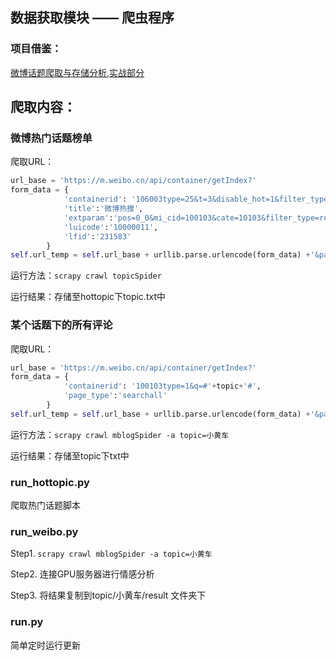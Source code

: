 ## 数据获取模块 —— 爬虫程序

### 项目借鉴：
[微博话题爬取与存储分析,实战部分](https://luzhijun.github.io/2016/10/29/微博话题爬取与存储分析/#section-2)


## 爬取内容：

### 微博热门话题榜单

爬取URL：

```python
url_base = 'https://m.weibo.cn/api/container/getIndex?'
form_data = {
            'containerid': '106003type=25&t=3&disable_hot=1&filter_type=topicband',
            'title':'微博热搜',
            'extparam':'pos=0_0&mi_cid=100103&cate=10103&filter_type=realtimehot&c_type=30&display_time='+ str(calendar.timegm(time.gmtime())),
            'luicode':'10000011',
            'lfid':'231583'
        }
self.url_temp = self.url_base + urllib.parse.urlencode(form_data) +'&page='
```

运行方法：`scrapy crawl topicSpider`

运行结果：存储至hottopic下topic.txt中


### 某个话题下的所有评论

爬取URL：

```python
url_base = 'https://m.weibo.cn/api/container/getIndex?'
form_data = {
            'containerid': '100103type=1&q=#'+topic+'#',
            'page_type':'searchall'
        }
self.url_temp = self.url_base + urllib.parse.urlencode(form_data) +'&page='
```

运行方法：`scrapy crawl mblogSpider -a topic=小黄车`

运行结果：存储至topic下txt中

### run_hottopic.py

爬取热门话题脚本

### run_weibo.py

Step1.  `scrapy crawl mblogSpider -a topic=小黄车` 

Step2. 连接GPU服务器进行情感分析

Step3. 将结果复制到topic/小黄车/result 文件夹下

### run.py

简单定时运行更新